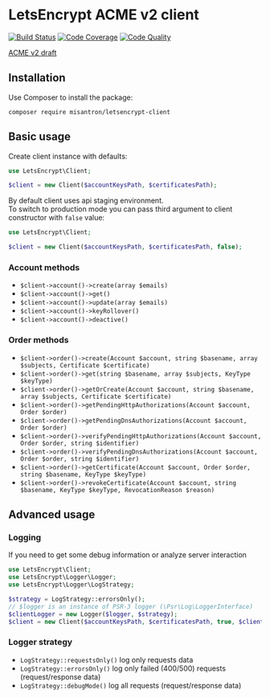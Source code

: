 # LetsEncrypt ACME v2 client

[![Build Status](https://img.shields.io/travis/com/misantron/letsencrypt-client.svg?style=flat-square&maxAge=2592000)](https://travis-ci.com/misantron/letsencrypt-client)
[![Code Coverage](https://img.shields.io/coveralls/github/misantron/letsencrypt-client.svg?style=flat-square)](https://coveralls.io/github/misantron/letsencrypt-client)
[![Code Quality](https://img.shields.io/scrutinizer/g/misantron/letsencrypt-client.svg?style=flat-square)](https://scrutinizer-ci.com/g/misantron/letsencrypt-client/)

[ACME v2 draft](https://github.com/ietf-wg-acme/acme/blob/master/draft-ietf-acme-acme.md)

## Installation

Use Composer to install the package:  
```shell script
composer require misantron/letsencrypt-client
```

## Basic usage

Create client instance with defaults:

```php
use LetsEncrypt\Client;

$client = new Client($accountKeysPath, $certificatesPath);
```
By default client uses api staging environment.  
To switch to production mode you can pass third argument to client constructor with `false` value:
```php
use LetsEncrypt\Client;

$client = new Client($accountKeysPath, $certificatesPath, false);
```

### Account methods

* `$client->account()->create(array $emails)`
* `$client->account()->get()`
* `$client->account()->update(array $emails)`
* `$client->account()->keyRollover()`
* `$client->account()->deactive()`

### Order methods

* `$client->order()->create(Account $account, string $basename, array $subjects, Certificate $certificate)`
* `$client->order()->get(string $basename, array $subjects, KeyType $keyType)`
* `$client->order()->getOrCreate(Account $account, string $basename, array $subjects, Certificate $certificate)`
* `$client->order()->getPendingHttpAuthorizations(Account $account, Order $order)`
* `$client->order()->getPendingDnsAuthorizations(Account $account, Order $order)`
* `$client->order()->verifyPendingHttpAuthorizations(Account $account, Order $order, string $identifier)`
* `$client->order()->verifyPendingDnsAuthorizations(Account $account, Order $order, string $identifier)`
* `$client->order()->getCertificate(Account $account, Order $order, string $basename, KeyType $keyType)`
* `$client->order()->revokeCertificate(Account $account, string $basename, KeyType $keyType, RevocationReason $reason)`

## Advanced usage

### Logging

If you need to get some debug information or analyze server interaction

```php
use LetsEncrypt\Client;                       
use LetsEncrypt\Logger\Logger;
use LetsEncrypt\Logger\LogStrategy;

$strategy = LogStrategy::errorsOnly();
// $logger is an instance of PSR-3 logger (\Psr\Log\LoggerInterface)
$clientLogger = new Logger($logger, $strategy);
$client = new Client($accountKeysPath, $certificatesPath, true, $clientLogger);
```
### Logger strategy
* `LogStrategy::requestsOnly()` log only requests data
* `LogStrategy::errorsOnly()` log only failed (400/500) requests (request/response data)
* `LogStrategy::debugMode()` log all requests (request/response data)
